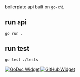 #

boilerplate api built on `go-chi`

## run api
```sh
go run .
```

## run test
```sh
go test ./tests
```

[![GoDoc Widget]][GoDoc]
[![GitHub Widget]][My GitHub]




[GoDoc]: https://pkg.go.dev/github.com/go-chi/chi/v5
[GoDoc Widget]: https://img.shields.io/badge/references-go?style=flat&logo=go&labelColor=%235C5C5C&color=%23007D9C
[My GitHub]: https://github.com/XaiPhyr
[GitHub Widget]: https://img.shields.io/badge/XaiPhyr-github?style=flat&logo=github&labelColor=%235C5C5C&color=%235C5C5C
